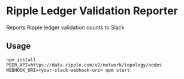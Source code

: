 # Ripple Ledger Validation Reporter

Reports Ripple ledger validation counts to Slack

## Usage

````
npm install
PEER_API=https://data.ripple.com/v2/network/topology/nodes WEBHOOK_URI=<your-slack-webhook-uri> npm start
````
